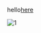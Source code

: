 hello[here](https://help.github.com/articles/publicizing-or-hiding-organization-membership/)

![1](https://user-images.githubusercontent.com/37689522/51330034-fcb9aa00-1a76-11e9-843e-d293b521bc75.PNG)
